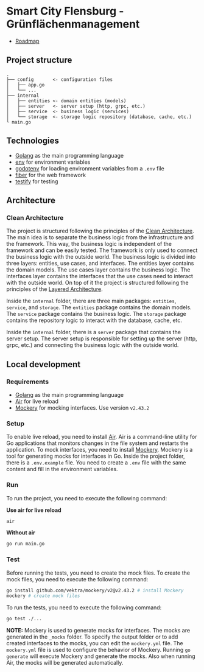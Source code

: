 # Smart City Flensburg - Grünflächenmanagement

- [Roadmap](https://scf-green-space.notion.site/ef9f26cd4a1e48ba9bac5156f72d604c?v=d326e873ae1c4cf8af00cfe2dfb4cc0d&pvs=4)

## Project structure

```
.
├── config       <- configuration files
│   ├── app.go
│   └── ...
├── internal
│   ├── entities <- domain entities (models)
│   ├── server   <- server setup (http, grpc, etc.)
│   ├── service  <- business logic (services)
│   └── storage  <- storage logic repository (database, cache, etc.)
└ main.go
```

## Technologies

- [Golang](https://go.dev/) as the main programming language
- [env](https://github.com/caarlos0/env) for environment variables
- [godotenv](https://github.com/joho/godotenv) for loading environment variables from a `.env` file
- [fiber](https://docs.gofiber.io/) for the web framework
- [testify](https://github.com/stretchr/testify) for testing

## Architecture

### Clean Architecture

The project is structured following the principles of the [Clean Architecture]. The main idea is to separate the business logic from the infrastructure and the framework. This way, the business logic is independent of the framework and can be easily tested. The framework is only used to connect the business logic with the outside world. The business logic is divided into three layers: entities, use cases, and interfaces. The entities layer contains the domain models. The use cases layer contains the business logic. The interfaces layer contains the interfaces that the use cases need to interact with the outside world. On top of it the project is structured following the principles of the [Layered Architecture].

Inside the `internal` folder, there are three main packages: `entities`, `service`, and `storage`. The `entities` package contains the domain models. The `service` package contains the business logic. The `storage` package contains the repository logic to interact with the database, cache, etc.

Inside the `internal` folder, there is a `server` package that contains the server setup. The server setup is responsible for setting up the server (http, grpc, etc.) and connecting the business logic with the outside world.

[Clean Architecture]: https://blog.cleancoder.com/uncle-bob/2012/08/13/the-clean-architecture.html
[Layered Architecture]: https://medium.com/@shershnev/layered-architecture-implementation-in-golang-6318a72c1e10

## Local development

### Requirements

- [Golang](https://go.dev/) as the main programming language
- [Air](https://github.com/air-verse/air) for live reload
- [Mockery](https://github.com/vektra/mockery) for mocking interfaces. Use version `v2.43.2`

### Setup

To enable live reload, you need to install [Air](https://github.com/air-verse/air). Air is a command-line utility for Go applications that monitors changes in the file system and restarts the application. To mock interfaces, you need to install [Mockery](https://github.com/vektra/mockery). Mockery is a tool for generating mocks for interfaces in Go. Inside the project folder, there is a `.env.example` file. You need to create a `.env` file with the same content and fill in the environment variables.

### Run

To run the project, you need to execute the following command:

**Use air for live reload**

```bash
air
```

**Without air**

```bash
go run main.go
```

### Test

Before running the tests, you need to create the mock files. To create the mock files, you need to execute the following command:

```bash
go install github.com/vektra/mockery/v2@v2.43.2 # install Mockery
mockery # create mock files
```

To run the tests, you need to execute the following command:

```bash
go test ./...
```

**NOTE:** Mockery is used to generate mocks for interfaces. The mocks are generated in the `_mocks` folder. To specify the output folder or to add created interfaces to the mocks, you can edit the `mockery.yml` file. The `mockery.yml` file is used to configure the behavior of Mockery. Running `go generate` will execute Mockery and generate the mocks. Also when running Air, the mocks will be generated automatically.

